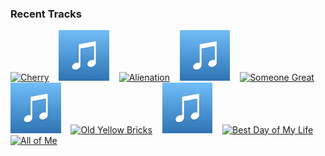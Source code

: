 ### Recent Tracks
[<img src='https://lastfm.freetls.fastly.net/i/u/300x300/829326e57aa90dce80334c33fbd8c6db.png' width='16%' height='16%' alt='Cherry'>](https://www.last.fm/music/harry%2bstyles/_/cherry)&nbsp;&nbsp;&nbsp;&nbsp;[<img src='https://github.com/atfinke/atfinke/blob/master/placeholder.jpeg?raw=true' width='16%' height='16%' alt='Jump In'>](https://www.last.fm/music/atomic%2bdrum%2bassembly/_/jump%2bin)&nbsp;&nbsp;&nbsp;&nbsp;[<img src='https://lastfm.freetls.fastly.net/i/u/300x300/ed44e08860db41fac177ea6aa6a8414b.png' width='16%' height='16%' alt='Alienation'>](https://www.last.fm/music/morning%2bparade/_/alienation)&nbsp;&nbsp;&nbsp;&nbsp;[<img src='https://github.com/atfinke/atfinke/blob/master/placeholder.jpeg?raw=true' width='16%' height='16%' alt='Dont Take the Money'>](https://www.last.fm/music/bleachers/_/don%2527t%2btake%2bthe%2bmoney)&nbsp;&nbsp;&nbsp;&nbsp;[<img src='https://lastfm.freetls.fastly.net/i/u/300x300/62e79d7331b34ea9ced494570a2fe797.png' width='16%' height='16%' alt='Someone Great'>](https://www.last.fm/music/lcd%2bsoundsystem/_/someone%2bgreat)&nbsp;&nbsp;&nbsp;&nbsp;<br>[<img src='https://github.com/atfinke/atfinke/blob/master/placeholder.jpeg?raw=true' width='16%' height='16%' alt='No Judgement'>](https://www.last.fm/music/niall%2bhoran/_/no%2bjudgement)&nbsp;&nbsp;&nbsp;&nbsp;[<img src='https://lastfm.freetls.fastly.net/i/u/300x300/705f6109de0143da8050188598fd4781.png' width='16%' height='16%' alt='Old Yellow Bricks'>](https://www.last.fm/music/arctic%2bmonkeys/_/old%2byellow%2bbricks)&nbsp;&nbsp;&nbsp;&nbsp;[<img src='https://github.com/atfinke/atfinke/blob/master/placeholder.jpeg?raw=true' width='16%' height='16%' alt='Trouble'>](https://www.last.fm/music/cage%2bthe%2belephant/_/trouble)&nbsp;&nbsp;&nbsp;&nbsp;[<img src='https://lastfm.freetls.fastly.net/i/u/300x300/b92cc73a0bff4ca8cc264beb4a022f52.png' width='16%' height='16%' alt='Best Day of My Life'>](https://www.last.fm/music/american%2bauthors/_/best%2bday%2bof%2bmy%2blife)&nbsp;&nbsp;&nbsp;&nbsp;[<img src='https://lastfm.freetls.fastly.net/i/u/300x300/6064e585342f41f09cc375b89c5f69f6.png' width='16%' height='16%' alt='All of Me'>](https://www.last.fm/music/tanlines/_/all%2bof%2bme)&nbsp;&nbsp;&nbsp;&nbsp;<br>